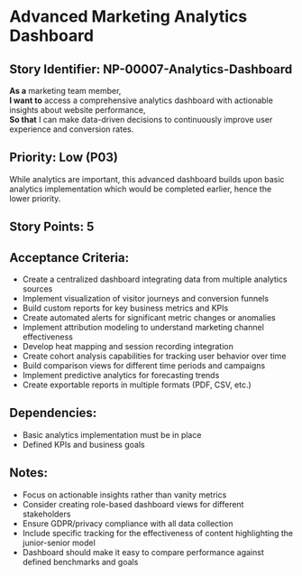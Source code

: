 # Advanced Marketing Analytics Dashboard

## Story Identifier: NP-00007-Analytics-Dashboard

**As a** marketing team member,  
**I want to** access a comprehensive analytics dashboard with actionable insights about website performance,  
**So that** I can make data-driven decisions to continuously improve user experience and conversion rates.

## Priority: Low (P03)
While analytics are important, this advanced dashboard builds upon basic analytics implementation which would be completed earlier, hence the lower priority.

## Story Points: 5

## Acceptance Criteria:
- Create a centralized dashboard integrating data from multiple analytics sources
- Implement visualization of visitor journeys and conversion funnels
- Build custom reports for key business metrics and KPIs
- Create automated alerts for significant metric changes or anomalies
- Implement attribution modeling to understand marketing channel effectiveness
- Develop heat mapping and session recording integration
- Create cohort analysis capabilities for tracking user behavior over time
- Build comparison views for different time periods and campaigns
- Implement predictive analytics for forecasting trends
- Create exportable reports in multiple formats (PDF, CSV, etc.)

## Dependencies:
- Basic analytics implementation must be in place
- Defined KPIs and business goals

## Notes:
- Focus on actionable insights rather than vanity metrics
- Consider creating role-based dashboard views for different stakeholders
- Ensure GDPR/privacy compliance with all data collection
- Include specific tracking for the effectiveness of content highlighting the junior-senior model
- Dashboard should make it easy to compare performance against defined benchmarks and goals
